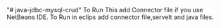 "# java-jdbc-mysql-crud" 
To Run This add Connector file if you use NetBeans IDE.
To Run in eclips add connector file,servelt and java files.

